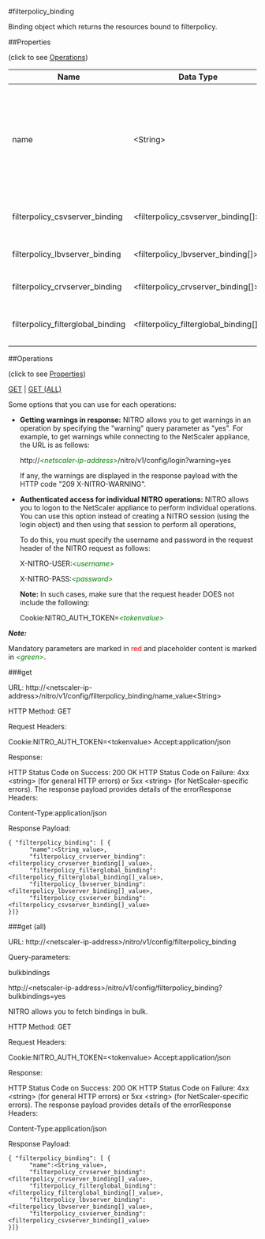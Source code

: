 #filterpolicy_binding

Binding object which returns the resources bound to filterpolicy.


##Properties 
<span>(click to see [Operations](#operations))</span>


<table><thead><tr><th>Name</th><th> Data Type</th><th> Permissions</th><th>Description</th></tr></thead><tbody><tr><td>name</td><td>&lt;String></td><td>Read-write</td><td>Name of the filter policy to be displayed. If a name is not provided, information about all the filter policies is shown.&lt;br>Minimum length = 1</td><tr><tr><td>filterpolicy_csvserver_binding</td><td>&lt;filterpolicy_csvserver_binding[]></td><td>Read-only</td><td>csvserver that can be bound to filterpolicy.</td><tr><tr><td>filterpolicy_lbvserver_binding</td><td>&lt;filterpolicy_lbvserver_binding[]></td><td>Read-only</td><td>lbvserver that can be bound to filterpolicy.</td><tr><tr><td>filterpolicy_crvserver_binding</td><td>&lt;filterpolicy_crvserver_binding[]></td><td>Read-only</td><td>crvserver that can be bound to filterpolicy.</td><tr><tr><td>filterpolicy_filterglobal_binding</td><td>&lt;filterpolicy_filterglobal_binding[]></td><td>Read-only</td><td>filterglobal that can be bound to filterpolicy.</td><tr></tbody></table>
##Operations 
<span>(click to see [Properties](#properties))</span>


[GET](#get) | [GET (ALL)](#get-(all))


Some options that you can use for each operations:
<ul><li><p><b>Getting warnings in response:</b> NITRO allows you to get warnings in an operation by specifying the "warning" query parameter as "yes". For example, to get warnings while connecting to the NetScaler appliance, the URL is as follows:</p><p>http://<span style="color:green;font-style:italic;">&lt;netscaler-ip-address&gt;</span>/nitro/v1/config/login?warning=yes</p><p>If any, the warnings are displayed in the response payload with the HTTP code "209 X-NITRO-WARNING".</p></li><li><p><b>Authenticated access for individual NITRO operations:</b> NITRO allows you to logon to the NetScaler appliance to perform individual operations. You can use this option instead of creating a NITRO session (using the login object) and then using that session to perform all operations,</p><p>To do this, you must specify the username and password in the request header of the NITRO request as follows:</p><p>X-NITRO-USER:<span style="color:green;font-style:italic;">&lt;username&gt;</span></p><p>X-NITRO-PASS:<span style="color:green;font-style:italic;">&lt;password&gt;</span></p><p><b>Note:</b> In such cases, make sure that the request header DOES not include the following:</p><p>Cookie:NITRO_AUTH_TOKEN=<span style="color:green;font-style:italic;">&lt;tokenvalue&gt;</span></p></li></ul>



***Note:*** 
Mandatory parameters are marked in <span style="color:#FF0000;">red</span> and placeholder content is marked in <span style="color:green;font-style:italic">&lt;green&gt;</span>.

###get



URL: http://&lt;netscaler-ip-address&gt;/nitro/v1/config/filterpolicy_binding/name_value&lt;String&gt;
HTTP Method: GET
Request Headers:

Cookie:NITRO_AUTH_TOKEN=&lt;tokenvalue&gt;Accept:application/json

Response:
HTTP Status Code on Success: 200 OKHTTP Status Code on Failure: 4xx &lt;string&gt; (for general HTTP errors) or 5xx &lt;string&gt; (for NetScaler-specific errors). The response payload provides details of the errorResponse Headers:

Content-Type:application/json

Response Payload: ```{ "filterpolicy_binding": [ {      "name":<String_value>,      "filterpolicy_crvserver_binding":<filterpolicy_crvserver_binding[]_value>,      "filterpolicy_filterglobal_binding":<filterpolicy_filterglobal_binding[]_value>,      "filterpolicy_lbvserver_binding":<filterpolicy_lbvserver_binding[]_value>,      "filterpolicy_csvserver_binding":<filterpolicy_csvserver_binding[]_value>}]}```



###get (all)



URL: http://&lt;netscaler-ip-address&gt;/nitro/v1/config/filterpolicy_binding
Query-parameters:
bulkbindings
http://&lt;netscaler-ip-address&gt;/nitro/v1/config/filterpolicy_binding?bulkbindings=yes
NITRO allows you to fetch bindings in bulk.



HTTP Method: GET
Request Headers:

Cookie:NITRO_AUTH_TOKEN=&lt;tokenvalue&gt;Accept:application/json

Response:
HTTP Status Code on Success: 200 OKHTTP Status Code on Failure: 4xx &lt;string&gt; (for general HTTP errors) or 5xx &lt;string&gt; (for NetScaler-specific errors). The response payload provides details of the errorResponse Headers:

Content-Type:application/json

Response Payload: ```{ "filterpolicy_binding": [ {      "name":<String_value>,      "filterpolicy_crvserver_binding":<filterpolicy_crvserver_binding[]_value>,      "filterpolicy_filterglobal_binding":<filterpolicy_filterglobal_binding[]_value>,      "filterpolicy_lbvserver_binding":<filterpolicy_lbvserver_binding[]_value>,      "filterpolicy_csvserver_binding":<filterpolicy_csvserver_binding[]_value>}]}```



